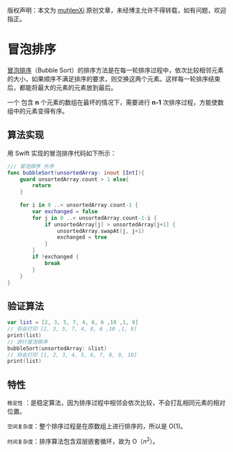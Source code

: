 版权声明：本文为 [muhlenXi](http://www.muhlenxi.com) 原创文章，未经博主允许不得转载，如有问题，欢迎指正。

# 冒泡排序
[冒泡排序](https://zh.wikipedia.org/wiki/%E5%86%92%E6%B3%A1%E6%8E%92%E5%BA%8F)（Bubble Sort）的排序方法是在每一轮排序过程中，依次比较相邻元素的大小，如果顺序不满足排序的要求，则交换这两个元素。这样每一轮排序结束后，都能将最大的元素的元素放到最后。

一个 包含 **n** 个元素的数组在最坏的情况下，需要进行 **n-1** 次排序过程，方能使数组中的元素变得有序。

## 算法实现

用 Swift 实现的冒泡排序代码如下所示：

```swift
/// 冒泡排序 升序
func bubbleSort(unsortedArray: inout [Int]){
    guard unsortedArray.count > 1 else{
        return 
    }
    
    for i in 0 ..< unsortedArray.count-1 {
        var exchanged = false
        for j in 0 ..< unsortedArray.count-1-i {
            if unsortedArray[j] > unsortedArray[j+1] {
                unsortedArray.swapAt(j, j+1)
                exchanged = true
            }
        }
        if !exchanged {
            break
        }
    }
}
```

## 验证算法

```swift
var list = [2, 3, 5, 7, 4, 8, 6 ,10 ,1, 9]
// 将会打印 [2, 3, 5, 7, 4, 8, 6 ,10 ,1, 9]
print(list)  
// 进行冒泡排序
bubbleSort(unsortedArray: &list)
// 将会打印 [1, 2, 3, 4, 5, 6, 7, 8, 9, 10]
print(list) 
```

## 特性
`稳定性` ：是稳定算法，因为排序过程中相邻会依次比较，不会打乱相同元素的相对位置。

`空间复杂度`：整个排序过程是在原数组上进行排序的，所以是 O($1$)。

`时间复杂度`：排序算法包含双层嵌套循环，故为 O（$n^2$）。